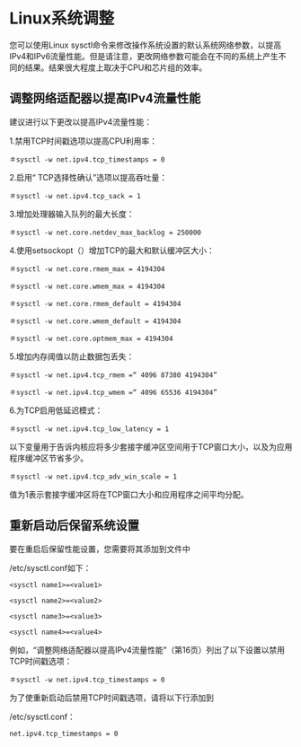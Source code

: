 # Linux系统调整

您可以使用Linux sysctl命令来修改操作系统设置的默认系统网络参数，以提高IPv4和IPv6流量性能。但是请注意，更改网络参数可能会在不同的系统上产生不同的结果。结果很大程度上取决于CPU和芯片组的效率。

## 调整网络适配器以提高IPv4流量性能

建议进行以下更改以提高IPv4流量性能：

1.禁用TCP时间戳选项以提高CPU利用率：

    ＃sysctl -w net.ipv4.tcp_timestamps = 0

2.启用“ TCP选择性确认”选项以提高吞吐量：

    ＃sysctl -w net.ipv4.tcp_sack = 1

3.增加处理器输入队列的最大长度： 

    ＃sysctl -w net.core.netdev_max_backlog = 250000

4.使用setsockopt（）增加TCP的最大和默认缓冲区大小：

    ＃sysctl -w net.core.rmem_max = 4194304

    ＃sysctl -w net.core.wmem_max = 4194304

    ＃sysctl -w net.core.rmem_default = 4194304

    ＃sysctl -w net.core.wmem_default = 4194304

    ＃sysctl -w net.core.optmem_max = 4194304

5.增加内存阈值以防止数据包丢失：

    ＃sysctl -w net.ipv4.tcp_rmem =“ 4096 87380 4194304”

    ＃sysctl -w net.ipv4.tcp_wmem =“ 4096 65536 4194304”

6.为TCP启用低延迟模式：

    ＃sysctl -w net.ipv4.tcp_low_latency = 1

以下变量用于告诉内核应将多少套接字缓冲区空间用于TCP窗口大小，以及为应用程序缓冲区节省多少。

    ＃sysctl -w net.ipv4.tcp_adv_win_scale = 1

值为1表示套接字缓冲区将在TCP窗口大小和应用程序之间平均分配。

## 重新启动后保留系统设置

要在重启后保留性能设置，您需要将其添加到文件中

/etc/sysctl.conf如下：

    <sysctl name1>=<value1>

    <sysctl name2>=<value2>

    <sysctl name3>=<value3>

    <sysctl name4>=<value4>

例如，“调整网络适配器以提高IPv4流量性能”（第16页）列出了以下设置以禁用TCP时间戳选项：

    ＃sysctl -w net.ipv4.tcp_timestamps = 0

为了使重新启动后禁用TCP时间戳选项，请将以下行添加到

/etc/sysctl.conf：

    net.ipv4.tcp_timestamps = 0